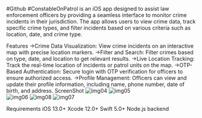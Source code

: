 #Github
#ConstableOnPatrol is an iOS app designed to assist law enforcement officers by providing a seamless interface to monitor crime incidents in their jurisdiction. The app allows users to view crime data, track specific crime types, and filter incidents based on various criteria such as location, date, and crime type.

Features
->Crime Data Visualization: View crime incidents on an interactive map with precise location markers.
->Filter and Search: Filter crimes based on type, date, and location to get relevant results.
->Live Location Tracking: Track the real-time location of incidents or patrol units on the map.
->OTP-Based Authentication: Secure login with OTP verification for officers to ensure authorized access.
->Profile Management: Officers can view and update their profile information, including name, phone number, date of birth, and address.
ScreenShot
![img04](https://github.com/user-attachments/assets/7a8a2d59-e073-4ce5-aa2a-3bb7b0123b4d) 
![img05](https://github.com/user-attachments/assets/0df43c5f-f6ab-455f-af1a-04215185bcb9)  
![img06](https://github.com/user-attachments/assets/664e94b7-8862-4a42-817e-1482c238add7)
![img08](https://github.com/user-attachments/assets/ecda0972-3bcc-4ca6-a6bc-7d641b5b8dde)
![img07](https://github.com/user-attachments/assets/92504362-dcb1-41c0-a645-29ed3c9f1fa6)


Requirements
iOS 13.0+
Xcode 12.0+
Swift 5.0+
Node.js backend
